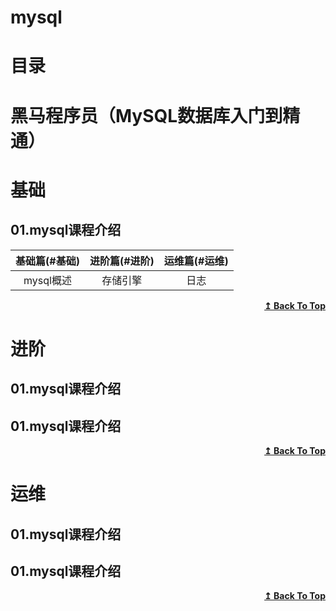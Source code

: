 # mysql

# 目录

# 黑马程序员（MySQL数据库入门到精通）
# 基础

## 01.mysql课程介绍

| 基础篇(#基础) | 进阶篇(#进阶) | 运维篇(#运维)| 
| :---: | :---: |  :---: | 
|mysql概述|存储引擎|日志|
   
   
   
   
<div align="right">
    <b><a href="#目录">↥ Back To Top</a></b>
</div>


# 进阶
## 01.mysql课程介绍
## 01.mysql课程介绍


<div align="right">
    <b><a href="#目录">↥ Back To Top</a></b>
</div>


# 运维
## 01.mysql课程介绍
## 01.mysql课程介绍


<div align="right">
    <b><a href="#目录">↥ Back To Top</a></b>
</div>
